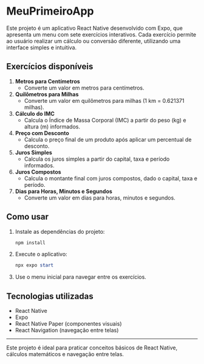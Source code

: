 # MeuPrimeiroApp

Este projeto é um aplicativo React Native desenvolvido com Expo, que apresenta um menu com sete exercícios interativos. Cada exercício permite ao usuário realizar um cálculo ou conversão diferente, utilizando uma interface simples e intuitiva.

## Exercícios disponíveis

1. **Metros para Centímetros**
   - Converte um valor em metros para centímetros.
2. **Quilômetros para Milhas**
   - Converte um valor em quilômetros para milhas (1 km = 0.621371 milhas).
3. **Cálculo do IMC**
   - Calcula o Índice de Massa Corporal (IMC) a partir do peso (kg) e altura (m) informados.
4. **Preço com Desconto**
   - Calcula o preço final de um produto após aplicar um percentual de desconto.
5. **Juros Simples**
   - Calcula os juros simples a partir do capital, taxa e período informados.
6. **Juros Compostos**
   - Calcula o montante final com juros compostos, dado o capital, taxa e período.
7. **Dias para Horas, Minutos e Segundos**
   - Converte um valor em dias para horas, minutos e segundos.

## Como usar

1. Instale as dependências do projeto:
   ```powershell
   npm install
   ```
2. Execute o aplicativo:
   ```powershell
   npx expo start
   ```
3. Use o menu inicial para navegar entre os exercícios.

## Tecnologias utilizadas
- React Native
- Expo
- React Native Paper (componentes visuais)
- React Navigation (navegação entre telas)

---

Este projeto é ideal para praticar conceitos básicos de React Native, cálculos matemáticos e navegação entre telas.
